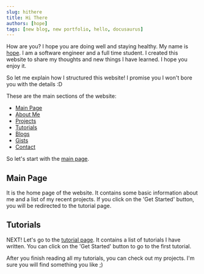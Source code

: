```yaml
---
slug: hithere
title: Hi There
authors: [hope]
tags: [new blog, new portfolio, hello, docusaurus]
---
```


How are you? I hope you are doing well and staying healthy. My name is [hope](https://umutyildirim.com/about). I am a software engineer and a full time student. 
I created this website to share my thoughts and new things I have learned. I hope you enjoy it.

So let me explain how I structured this website! I promise you I won't bore you with the details :D

These are the main sections of the website:
- [Main Page](/)
- [About Me](/about)
- [Projects](/projects)
- [Tutorials](/docs/intro)
- [Blogs](/blog)
- [Gists](/gists)
- [Contact](/contact)

So let's start with the [main page](/). 


## Main Page
It is the home page of the website. It contains some basic information about me and a list of my recent projects. If you click on the 'Get Started' button, you will be redirected to the tutorial page.

## Tutorials
NEXT! Let's go to the [tutorial page](/tutorial). It contains a list of tutorials I have written. You can click on the 'Get Started' button to go to the first tutorial.

After you finish reading all my tutorials, you can check out my projects. I'm sure you will find something you like ;) 

